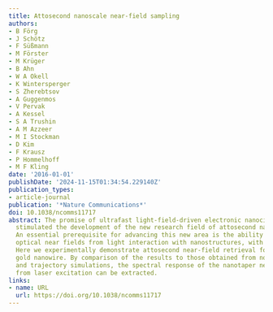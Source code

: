 ```yaml
---
title: Attosecond nanoscale near-field sampling
authors:
- B Förg
- J Schötz
- F Süßmann
- M Förster
- M Krüger
- B Ahn
- W A Okell
- K Wintersperger
- S Zherebtsov
- A Guggenmos
- V Pervak
- A Kessel
- S A Trushin
- A M Azzeer
- M I Stockman
- D Kim
- F Krausz
- P Hommelhoff
- M F Kling
date: '2016-01-01'
publishDate: '2024-11-15T01:34:54.229140Z'
publication_types:
- article-journal
publication: '*Nature Communications*'
doi: 10.1038/ncomms11717
abstract: The promise of ultrafast light-field-driven electronic nanocircuits has
  stimulated the development of the new research field of attosecond nanophysics.
  An essential prerequisite for advancing this new area is the ability to characterize
  optical near fields from light interaction with nanostructures, with sub-cycle resolution.
  Here we experimentally demonstrate attosecond near-field retrieval for a tapered
  gold nanowire. By comparison of the results to those obtained from noble gas experiments
  and trajectory simulations, the spectral response of the nanotaper near field arising
  from laser excitation can be extracted.
links:
- name: URL
  url: https://doi.org/10.1038/ncomms11717
---
```

